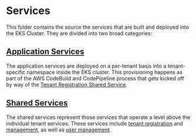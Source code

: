 # Services

This folder contains the source the services that are built and deployed into the EKS Cluster. They are divided into two broad categories:

## [Application Services](./application-services)

The application services are deployed on a per-tenant basis into a tenant-specific namespace inside the EKS cluster. This provisioning happens as part of the AWS CodeBuild and CodePipeline process that gets kicked off by way of the [Tenant Registration Shared Service](./shared-services/tenant-registration-service).

## [Shared Services](./shared-services)

The shared services represent those services that operate a level above the individual tenant services. These services include [tenant registration](./shared-services/tenant-registration-service) and [management](./shared-services/tenant-management-service), as well as [user management](./shared-services/user-management-service).

